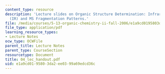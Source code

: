 ```yaml
---
content_type: resource
description: 'Lecture slides on Organic Structure Determination: Infrared Spectroscopy
  (IR) and MS Fragmentation Patterns.'
file: /media/courses/5-13-organic-chemistry-ii-fall-2006/e1a9cd0195803da2ee0399a69edcd36c_04_lec_handout.pdf
file_type: application/pdf
learning_resource_types:
- Lecture Notes
ocw_type: OCWFile
parent_title: Lecture Notes
parent_type: CourseSection
resourcetype: Document
title: 04_lec_handout.pdf
uid: e1a9cd01-9580-3da2-ee03-99a69edcd36c
---
```

